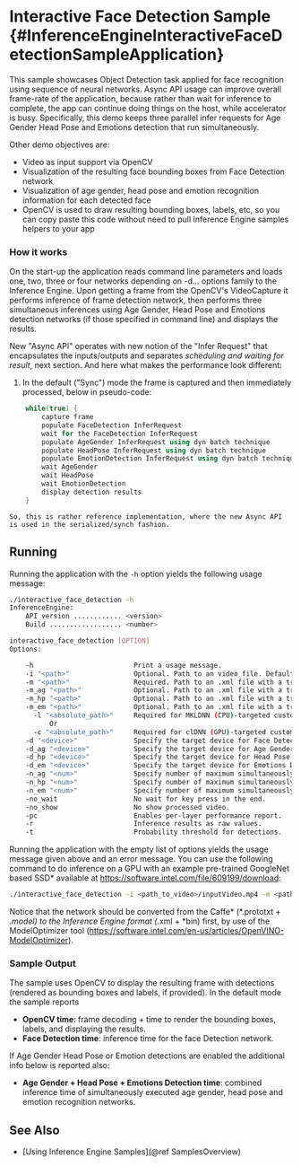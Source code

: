 # Interactive Face Detection Sample {#InferenceEngineInteractiveFaceDetectionSampleApplication}

This sample showcases Object Detection task applied for face recognition using sequence of neural networks.
Async API usage can improve overall frame-rate of the application, because rather than wait for inference to complete,
the app can continue doing things on the host, while accelerator is busy.
Specifically, this demo keeps three parallel infer requests for Age Gender Head Pose and Emotions detection that run simultaneously.

Other demo objectives are:
* Video as input support via OpenCV
* Visualization of the resulting face bounding boxes from Face Detection network
* Visualization of age gender, head pose and emotion recognition information for each detected face
* OpenCV is used to draw resulting bounding boxes, labels, etc, so you can copy paste this code without
need to pull Inference Engine samples helpers to your app

### How it works

On the start-up the application reads command line parameters and loads one, two, three or four networks depending on -d... options family to the Inference
Engine. Upon getting a frame from the OpenCV's VideoCapture it performs inference of frame detection network, then performs three simultaneous inferences
using Age Gender, Head Pose and Emotions detection networks (if those specified in command line) and displays the results.

New "Async API" operates with new notion of the "Infer Request" that encapsulates the inputs/outputs and separates *scheduling and waiting for result*,
next section. And here what makes the performance look different:
1. In the default ("Sync") mode the frame is captured and then immediately processed, below in pseudo-code:
```cpp
    while(true) {
        capture frame
        populate FaceDetection InferRequest
        wait for the FaceDetection InferRequest
        populate AgeGender InferRequest using dyn batch technique
        populate HeadPose InferRequest using dyn batch technique
        populate EmotionDetection InferRequest using dyn batch technique
        wait AgeGender
        wait HeadPose
        wait EmotionDetection
        display detection results
    }
```
    So, this is rather reference implementation, where the new Async API is used in the serialized/synch fashion.


## Running

Running the application with the <code>-h</code> option yields the following usage message:
```sh
./interactive_face_detection -h
InferenceEngine: 
    API version ............ <version>
    Build .................. <number>

interactive_face_detection [OPTION]
Options:

    -h                         Print a usage message.
    -i "<path>"                Optional. Path to an video file. Default value is "cam" to work with camera.
    -m "<path>"                Required. Path to an .xml file with a trained face detection model.
    -m_ag "<path>"             Optional. Path to an .xml file with a trained age gender model.
    -m_hp "<path>"             Optional. Path to an .xml file with a trained head pose model.
    -m_em "<path>"             Optional. Path to an .xml file with a trained emotions model.
      -l "<absolute_path>"     Required for MKLDNN (CPU)-targeted custom layers.Absolute path to a shared library with the kernels impl.
          Or
      -c "<absolute_path>"     Required for clDNN (GPU)-targeted custom kernels.Absolute path to the xml file with the kernels desc.
    -d "<device>"              Specify the target device for Face Detection (CPU, GPU, FPGA, or MYRIAD). Sample will look for a suitable plugin for device specified.
    -d_ag "<device>"           Specify the target device for Age Gender Detection (CPU, GPU, FPGA, or MYRIAD). Sample will look for a suitable plugin for device specified.
    -d_hp "<device>"           Specify the target device for Head Pose Detection (CPU, GPU, FPGA, or MYRIAD). Sample will look for a suitable plugin for device specified.
    -d_em "<device>"           Specify the target device for Emotions Detection (CPU, GPU, FPGA, or MYRIAD). Sample will look for a suitable plugin for device specified.
    -n_ag "<num>"              Specify number of maximum simultaneously processed faces for Age Gender Detection (default is 16).
    -n_hp "<num>"              Specify number of maximum simultaneously processed faces for Head Pose Detection (default is 16).
    -n_em "<num>"              Specify number of maximum simultaneously processed faces for Emotions Detection (default is 16).
    -no_wait                   No wait for key press in the end.
    -no_show                   No show processed video.
    -pc                        Enables per-layer performance report.
    -r                         Inference results as raw values.
    -t                         Probability threshold for detections.

```

Running the application with the empty list of options yields the usage message given above and an error message.
You can use the following command to do inference on a GPU with an example
pre-trained GoogleNet based SSD* available at https://software.intel.com/file/609199/download:
```sh
./interactive_face_detection -i <path_to_video>/inputVideo.mp4 -m <path_to_model>/ssd.xml -d GPU
```
Notice that the network should be converted from the Caffe* (*.prototxt + *.model) to the Inference Engine format
(*.xml + *bin) first, by use of the ModelOptimizer tool
(https://software.intel.com/en-us/articles/OpenVINO-ModelOptimizer).

### Sample Output

The sample uses OpenCV to display the resulting frame with detections (rendered as bounding boxes and labels, if provided).
In the default mode the sample reports
* **OpenCV time**: frame decoding + time to render the bounding boxes, labels, and displaying the results.
* **Face Detection time**: inference time for the face Detection network. 

If Age Gender Head Pose or Emotion detections are enabled the additional info below is reported also:
* **Age Gender + Head Pose + Emotions Detection time**: combined inference time of simultaneously executed
age gender, head pose and emotion recognition networks.

## See Also
* [Using Inference Engine Samples](@ref SamplesOverview)
